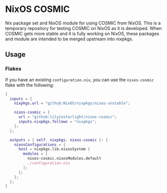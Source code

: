 # NixOS COSMIC

Nix package set and NixOS module for using COSMIC from NixOS. This is a temporary repository for testing COSMIC on NixOS as it is developed. When COSMIC gets more stable and it is fully working on NixOS, these packages and module are intended to be merged upstream into nixpkgs.

## Usage

### Flakes

If you have an existing `configuration.nix`, you can use the `nixos-cosmic` flake with the following:

```nix
{
  inputs = {
    nixpkgs.url = "github:NixOS/nixpkgs/nixos-unstable";

    nixos-cosmic = {
      url = "github:lilyinstarlight/nixos-cosmic";
      inputs.nixpkgs.follows = "nixpkgs";
    };
  };

  outputs = { self, nixpkgs, nixos-cosmic }: {
    nixosConfigurations = {
      host = nixpkgs.lib.nixosSystem {
        modules = [
          nixos-cosmic.nixosModules.default
          ./configuration.nix
        ];
      };
    };
  };
}
```
